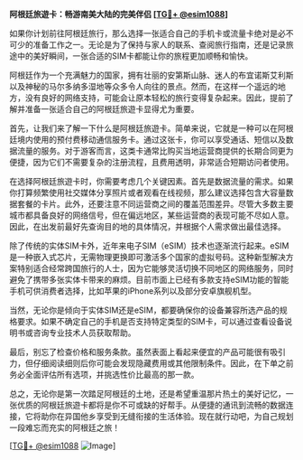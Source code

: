 **阿根廷旅遊卡：畅游南美大陆的完美伴侣 [[TG💪+ @esim1088](https://t.me/s/esim1088)]**

如果你计划前往阿根廷旅行，那么选择一张适合自己的手机卡或流量卡绝对是必不可少的准备工作之一。无论是为了保持与家人的联系、查阅旅行指南，还是记录旅途中的美好瞬间，一张合适的SIM卡都能让你的旅程更加顺畅和愉快。

阿根廷作为一个充满魅力的国家，拥有壮丽的安第斯山脉、迷人的布宜诺斯艾利斯以及神秘的马尔多纳多湿地等众多令人向往的景点。然而，在这样一个遥远的地方，没有良好的网络支持，可能会让原本轻松的旅行变得复杂起来。因此，提前了解并准备一张适合自己的阿根廷旅遊卡显得尤为重要。

首先，让我们来了解一下什么是阿根廷旅遊卡。简单来说，它就是一种可以在阿根廷境内使用的预付费移动通信服务卡。通过这张卡，你可以享受通话、短信以及数据流量的服务。对于游客而言，这类卡通常比购买当地运营商提供的长期合同更为便捷，因为它们不需要复杂的注册流程，且费用透明，非常适合短期访问者使用。

在选择阿根廷旅遊卡时，你需要考虑几个关键因素。首先是数据流量的需求。如果你打算频繁使用社交媒体分享照片或者观看在线视频，那么建议选择包含大容量数据套餐的卡片。此外，还要注意不同运营商之间的覆盖范围差异。尽管大多数主要城市都具备良好的网络信号，但在偏远地区，某些运营商的表现可能不尽如人意。因此，在出发前最好先查询目的地的具体情况，并根据个人需求做出最佳选择。

除了传统的实体SIM卡外，近年来电子SIM（eSIM）技术也逐渐流行起来。eSIM是一种嵌入式芯片，无需物理更换即可激活多个国家的虚拟号码。这种新型解决方案特别适合经常跨国旅行的人士，因为它能够灵活切换不同地区的网络服务，同时避免了携带多张实体卡带来的麻烦。目前市面上已经有多款支持eSIM功能的智能手机可供消费者选择，比如苹果的iPhone系列以及部分安卓旗舰机型。

当然，无论你是倾向于实体SIM还是eSIM，都要确保你的设备兼容所选产品的规格要求。如果不确定自己的手机是否支持特定类型的SIM卡，可以通过查看设备说明书或咨询专业技术人员获取帮助。

最后，别忘了检查价格和服务条款。虽然表面上看起来便宜的产品可能很有吸引力，但仔细阅读细则后你可能会发现隐藏费用或其他限制条件。因此，在下单之前务必全面评估所有选项，并挑选性价比最高的那一款。

总之，无论你是第一次踏足阿根廷的土地，还是希望重温那片热土的美好记忆，一张优质的阿根廷旅遊卡都将是你不可或缺的好帮手。从便捷的通讯到流畅的数据连接，它将助你在异国他乡享受到无缝衔接的生活体验。现在就行动吧，为自己规划一段难忘而充实的阿根廷之旅！

[[TG💪+ @esim1088](https://t.me/s/esim1088) ![Image](https://i.postimg.cc/4NQfJmqS/Snipaste-2025-05-13-00-14-12.png)]